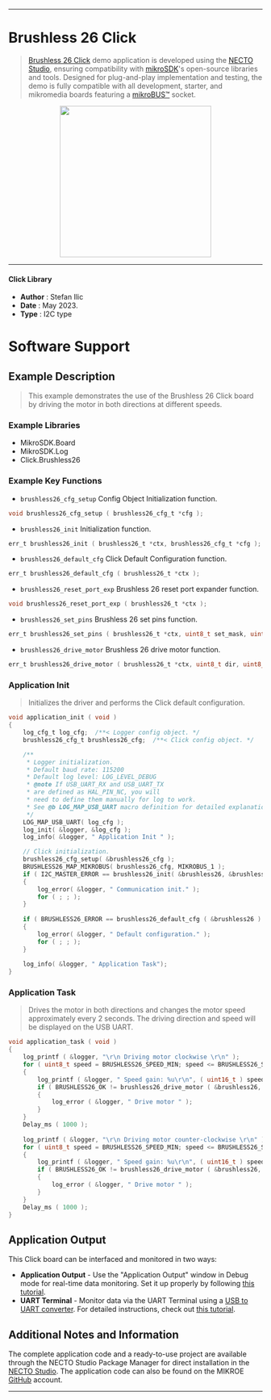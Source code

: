 
---
# Brushless 26 Click

> [Brushless 26 Click](https://www.mikroe.com/?pid_product=MIKROE-5843) demo application is developed using
the [NECTO Studio](https://www.mikroe.com/necto), ensuring compatibility with [mikroSDK](https://www.mikroe.com/mikrosdk)'s
open-source libraries and tools. Designed for plug-and-play implementation and testing, the demo is fully compatible with
all development, starter, and mikromedia boards featuring a [mikroBUS&trade;](https://www.mikroe.com/mikrobus) socket.

<p align="center">
  <img src="https://www.mikroe.com/?pid_product=MIKROE-5843&image=1" height=300px>
</p>

---

#### Click Library

- **Author**        : Stefan Ilic
- **Date**          : May 2023.
- **Type**          : I2C type

# Software Support

## Example Description

> This example demonstrates the use of the Brushless 26 Click board by driving the 
  motor in both directions at different speeds.

### Example Libraries

- MikroSDK.Board
- MikroSDK.Log
- Click.Brushless26

### Example Key Functions

- `brushless26_cfg_setup` Config Object Initialization function.
```c
void brushless26_cfg_setup ( brushless26_cfg_t *cfg );
```

- `brushless26_init` Initialization function.
```c
err_t brushless26_init ( brushless26_t *ctx, brushless26_cfg_t *cfg );
```

- `brushless26_default_cfg` Click Default Configuration function.
```c
err_t brushless26_default_cfg ( brushless26_t *ctx );
```

- `brushless26_reset_port_exp` Brushless 26 reset port expander function.
```c
void brushless26_reset_port_exp ( brushless26_t *ctx );
```

- `brushless26_set_pins` Brushless 26 set pins function.
```c
err_t brushless26_set_pins ( brushless26_t *ctx, uint8_t set_mask, uint8_t clr_mask );
```

- `brushless26_drive_motor` Brushless 26 drive motor function.
```c
err_t brushless26_drive_motor ( brushless26_t *ctx, uint8_t dir, uint8_t speed, uint32_t time_ms );
```

### Application Init

> Initializes the driver and performs the Click default configuration.

```c
void application_init ( void ) 
{
    log_cfg_t log_cfg;  /**< Logger config object. */
    brushless26_cfg_t brushless26_cfg;  /**< Click config object. */

    /** 
     * Logger initialization.
     * Default baud rate: 115200
     * Default log level: LOG_LEVEL_DEBUG
     * @note If USB_UART_RX and USB_UART_TX 
     * are defined as HAL_PIN_NC, you will 
     * need to define them manually for log to work. 
     * See @b LOG_MAP_USB_UART macro definition for detailed explanation.
     */
    LOG_MAP_USB_UART( log_cfg );
    log_init( &logger, &log_cfg );
    log_info( &logger, " Application Init " );

    // Click initialization.
    brushless26_cfg_setup( &brushless26_cfg );
    BRUSHLESS26_MAP_MIKROBUS( brushless26_cfg, MIKROBUS_1 );
    if ( I2C_MASTER_ERROR == brushless26_init( &brushless26, &brushless26_cfg ) ) 
    {
        log_error( &logger, " Communication init." );
        for ( ; ; );
    }
    
    if ( BRUSHLESS26_ERROR == brushless26_default_cfg ( &brushless26 ) )
    {
        log_error( &logger, " Default configuration." );
        for ( ; ; );
    }
    
    log_info( &logger, " Application Task");
}
```

### Application Task

> Drives the motor in both directions and changes the motor speed approximately every 2 seconds.
  The driving direction and speed will be displayed on the USB UART.

```c
void application_task ( void ) 
{
    log_printf ( &logger, "\r\n Driving motor clockwise \r\n" );
    for ( uint8_t speed = BRUSHLESS26_SPEED_MIN; speed <= BRUSHLESS26_SPEED_MAX; speed += 20 )
    {
        log_printf ( &logger, " Speed gain: %u\r\n", ( uint16_t ) speed );
        if ( BRUSHLESS26_OK != brushless26_drive_motor ( &brushless26, BRUSHLESS26_DIR_CW, speed, 2000 ) )
        {
            log_error ( &logger, " Drive motor " );
        }
    }
    Delay_ms ( 1000 );
    
    log_printf ( &logger, "\r\n Driving motor counter-clockwise \r\n" );
    for ( uint8_t speed = BRUSHLESS26_SPEED_MIN; speed <= BRUSHLESS26_SPEED_MAX; speed += 20 )
    {
        log_printf ( &logger, " Speed gain: %u\r\n", ( uint16_t ) speed );
        if ( BRUSHLESS26_OK != brushless26_drive_motor ( &brushless26, BRUSHLESS26_DIR_CCW, speed, 2000 ) )
        {
            log_error ( &logger, " Drive motor " );
        }
    }
    Delay_ms ( 1000 );
}
```

## Application Output

This Click board can be interfaced and monitored in two ways:
- **Application Output** - Use the "Application Output" window in Debug mode for real-time data monitoring.
Set it up properly by following [this tutorial](https://www.youtube.com/watch?v=ta5yyk1Woy4).
- **UART Terminal** - Monitor data via the UART Terminal using
a [USB to UART converter](https://www.mikroe.com/click/interface/usb?interface*=uart,uart). For detailed instructions,
check out [this tutorial](https://help.mikroe.com/necto/v2/Getting%20Started/Tools/UARTTerminalTool).

## Additional Notes and Information

The complete application code and a ready-to-use project are available through the NECTO Studio Package Manager for 
direct installation in the [NECTO Studio](https://www.mikroe.com/necto). The application code can also be found on
the MIKROE [GitHub](https://github.com/MikroElektronika/mikrosdk_click_v2) account.

---
